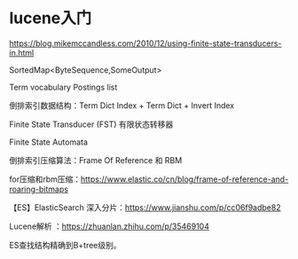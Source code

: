 # lucene入门

https://blog.mikemccandless.com/2010/12/using-finite-state-transducers-in.html

SortedMap<ByteSequence,SomeOutput>

Term vocabulary Postings list

倒排索引数据结构：Term Dict Index + Term Dict + Invert Index

Finite State Transducer (FST) 有限状态转移器

Finite State Automata

倒排索引压缩算法：Frame Of Reference 和 RBM   

for压缩和rbm压缩：https://www.elastic.co/cn/blog/frame-of-reference-and-roaring-bitmaps

【ES】ElasticSearch 深入分片：https://www.jianshu.com/p/cc06f9adbe82

Lucene解析 ：https://zhuanlan.zhihu.com/p/35469104

ES查找结构精确到B+tree级别。